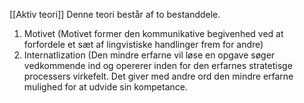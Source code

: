 [[Aktiv teori]]
Denne teori består af to bestanddele. 
1. Motivet (Motivet former den kommunikative begivenhed ved at forfordele et sæt af lingvistiske handlinger frem for andre)
7. Internatlization (Den mindre erfarne vil løse en opgave søger vedkommende ind og opererer inden for den erfarnes stratetisge processers virkefelt. Det giver med andre ord den mindre erfarne mulighed for at udvide sin kompetance. 